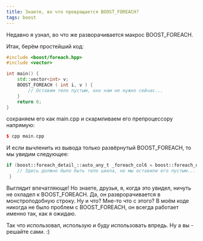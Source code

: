 ```yaml
---
title: Знаете, во что превращается BOOST_FOREACH?
tags: boost
---
```


Недавно я узнал, во что же разворачивается макрос BOOST_FOREACH.

Итак, берём простейший код:
```cpp
#include <boost/foreach.hpp>
#include <vector>

int main() {
    std::vector<int> v;
    BOOST_FOREACH ( int i, v ) {
        // Оставим тело пустым, оно нам не нужно сейчас...
    }
    return 0;
}
```
сохраняем его как main.cpp и скармливаем его препроцессору напрямую:
```cpp
$ cpp main.cpp
```

И если вычленить из вывода только развёрнутый BOOST_FOREACH, то мы увидим следующее:
```cpp
if (boost::foreach_detail_::auto_any_t _foreach_col6 = boost::foreach_detail_::contain( (v) , (true ? 0 : boost::foreach_detail_::or_( boost::foreach_detail_::and_( boost::foreach_detail_::not_(boost::foreach_detail_::is_array_(v)) , (true ? 0 : boost::foreach_detail_::is_rvalue_( (true ? boost::foreach_detail_::make_probe(v) : (v)), 0))) , boost::foreach_detail_::and_( boost::foreach_detail_::not_(boost_foreach_is_noncopyable( boost::foreach_detail_::to_ptr(v) , boost_foreach_argument_dependent_lookup_hack_value)) , boost_foreach_is_lightweight_proxy( boost::foreach_detail_::to_ptr(v) , boost_foreach_argument_dependent_lookup_hack_value)))))) {} else if (boost::foreach_detail_::auto_any_t _foreach_cur6 = boost::foreach_detail_::begin( _foreach_col6 , (true ? 0 : boost::foreach_detail_::encode_type(v, boost::foreach_detail_::is_const_(v))) , (true ? 0 : boost::foreach_detail_::or_( boost::foreach_detail_::and_( boost::foreach_detail_::not_(boost::foreach_detail_::is_array_(v)) , (true ? 0 : boost::foreach_detail_::is_rvalue_( (true ? boost::foreach_detail_::make_probe(v) : (v)), 0))) , boost::foreach_detail_::and_( boost::foreach_detail_::not_(boost_foreach_is_noncopyable( boost::foreach_detail_::to_ptr(v) , boost_foreach_argument_dependent_lookup_hack_value)) , boost_foreach_is_lightweight_proxy( boost::foreach_detail_::to_ptr(v) , boost_foreach_argument_dependent_lookup_hack_value)))))) {} else if (boost::foreach_detail_::auto_any_t _foreach_end6 = boost::foreach_detail_::end( _foreach_col6 , (true ? 0 : boost::foreach_detail_::encode_type(v, boost::foreach_detail_::is_const_(v))) , (true ? 0 : boost::foreach_detail_::or_( boost::foreach_detail_::and_( boost::foreach_detail_::not_(boost::foreach_detail_::is_array_(v)) , (true ? 0 : boost::foreach_detail_::is_rvalue_( (true ? boost::foreach_detail_::make_probe(v) : (v)), 0))) , boost::foreach_detail_::and_( boost::foreach_detail_::not_(boost_foreach_is_noncopyable( boost::foreach_detail_::to_ptr(v) , boost_foreach_argument_dependent_lookup_hack_value)) , boost_foreach_is_lightweight_proxy( boost::foreach_detail_::to_ptr(v) , boost_foreach_argument_dependent_lookup_hack_value)))))) {} else for (bool _foreach_continue6 = true; _foreach_continue6 && !boost::foreach_detail_::done( _foreach_cur6 , _foreach_end6 , (true ? 0 : boost::foreach_detail_::encode_type(v, boost::foreach_detail_::is_const_(v)))); _foreach_continue6 ? boost::foreach_detail_::next( _foreach_cur6 , (true ? 0 : boost::foreach_detail_::encode_type(v, boost::foreach_detail_::is_const_(v)))) : (void)0) if (boost::foreach_detail_::set_false(_foreach_continue6)) {} else for (int i = boost::foreach_detail_::deref( _foreach_cur6 , (true ? 0 : boost::foreach_detail_::encode_type(v, boost::foreach_detail_::is_const_(v)))); !_foreach_continue6; _foreach_continue6 = true) {
    // Здесь должно было быть тело цикла, но мы оставили его пустым...
 }
```

Выглядит впечатляюще! Но знаете, друзья, я, когда это увидел, ничуть не охладел к BOOST_FOREACH. Да, он разврорачивается в монстроподобную строку. Ну и что? Мне-то что с этого? В моём коде никогда не было проблем с BOOST_FOREACH, он всегда работает именно так, как я ожидаю.

Так что использовал, использую и буду использовать впредь. Ну а вы - решайте сами. :)
